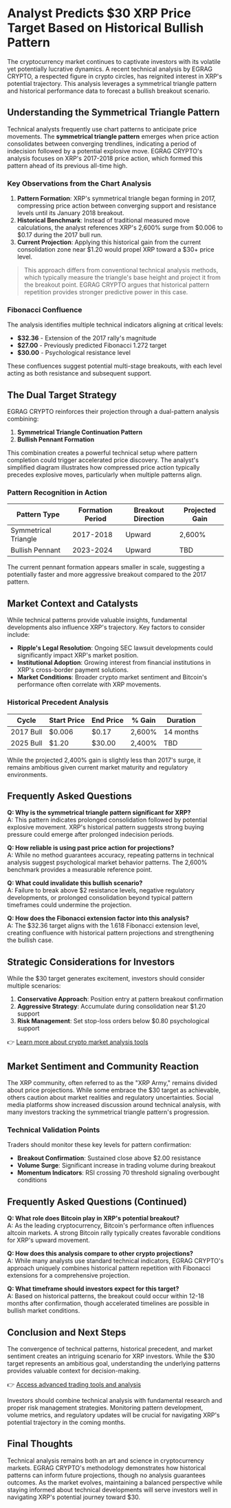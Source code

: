 # Analyst Predicts $30 XRP Price Target Based on Historical Bullish Pattern

The cryptocurrency market continues to captivate investors with its volatile yet potentially lucrative dynamics. A recent technical analysis by EGRAG CRYPTO, a respected figure in crypto circles, has reignited interest in XRP's potential trajectory. This analysis leverages a symmetrical triangle pattern and historical performance data to forecast a bullish breakout scenario.

## Understanding the Symmetrical Triangle Pattern

Technical analysts frequently use chart patterns to anticipate price movements. The **symmetrical triangle pattern** emerges when price action consolidates between converging trendlines, indicating a period of indecision followed by a potential explosive move. EGRAG CRYPTO's analysis focuses on XRP's 2017-2018 price action, which formed this pattern ahead of its previous all-time high.

### Key Observations from the Chart Analysis

1. **Pattern Formation**: XRP's symmetrical triangle began forming in 2017, compressing price action between converging support and resistance levels until its January 2018 breakout.
2. **Historical Benchmark**: Instead of traditional measured move calculations, the analyst references XRP's 2,600% surge from $0.006 to $0.17 during the 2017 bull run.
3. **Current Projection**: Applying this historical gain from the current consolidation zone near $1.20 would propel XRP toward a $30+ price level.

> This approach differs from conventional technical analysis methods, which typically measure the triangle's base height and project it from the breakout point. EGRAG CRYPTO argues that historical pattern repetition provides stronger predictive power in this case.

### Fibonacci Confluence

The analysis identifies multiple technical indicators aligning at critical levels:
- **$32.36** - Extension of the 2017 rally's magnitude
- **$27.00** - Previously predicted Fibonacci 1.272 target
- **$30.00** - Psychological resistance level

These confluences suggest potential multi-stage breakouts, with each level acting as both resistance and subsequent support.

## The Dual Target Strategy

EGRAG CRYPTO reinforces their projection through a dual-pattern analysis combining:
1. **Symmetrical Triangle Continuation Pattern**
2. **Bullish Pennant Formation**

This combination creates a powerful technical setup where pattern completion could trigger accelerated price discovery. The analyst's simplified diagram illustrates how compressed price action typically precedes explosive moves, particularly when multiple patterns align.

### Pattern Recognition in Action

| Pattern Type        | Formation Period | Breakout Direction | Projected Gain |
|---------------------|------------------|--------------------|----------------|
| Symmetrical Triangle| 2017-2018        | Upward             | 2,600%         |
| Bullish Pennant     | 2023-2024        | Upward             | TBD            |

The current pennant formation appears smaller in scale, suggesting a potentially faster and more aggressive breakout compared to the 2017 pattern.

## Market Context and Catalysts

While technical patterns provide valuable insights, fundamental developments also influence XRP's trajectory. Key factors to consider include:
- **Ripple's Legal Resolution**: Ongoing SEC lawsuit developments could significantly impact XRP's market position.
- **Institutional Adoption**: Growing interest from financial institutions in XRP's cross-border payment solutions.
- **Market Conditions**: Broader crypto market sentiment and Bitcoin's performance often correlate with XRP movements.

### Historical Precedent Analysis

| Cycle      | Start Price | End Price | % Gain | Duration |
|-----------|-------------|-----------|--------|----------|
| 2017 Bull | $0.006      | $0.17     | 2,600% | 14 months|
| 2025 Bull | $1.20       | $30.00    | 2,400% | TBD      |

While the projected 2,400% gain is slightly less than 2017's surge, it remains ambitious given current market maturity and regulatory environments.

## Frequently Asked Questions

**Q: Why is the symmetrical triangle pattern significant for XRP?**  
A: This pattern indicates prolonged consolidation followed by potential explosive movement. XRP's historical pattern suggests strong buying pressure could emerge after prolonged indecision periods.

**Q: How reliable is using past price action for projections?**  
A: While no method guarantees accuracy, repeating patterns in technical analysis suggest psychological market behavior patterns. The 2,600% benchmark provides a measurable reference point.

**Q: What could invalidate this bullish scenario?**  
A: Failure to break above $2 resistance levels, negative regulatory developments, or prolonged consolidation beyond typical pattern timeframes could undermine the projection.

**Q: How does the Fibonacci extension factor into this analysis?**  
A: The $32.36 target aligns with the 1.618 Fibonacci extension level, creating confluence with historical pattern projections and strengthening the bullish case.

## Strategic Considerations for Investors

While the $30 target generates excitement, investors should consider multiple scenarios:
1. **Conservative Approach**: Position entry at pattern breakout confirmation
2. **Aggressive Strategy**: Accumulate during consolidation near $1.20 support
3. **Risk Management**: Set stop-loss orders below $0.80 psychological support

👉 [Learn more about crypto market analysis tools](https://bit.ly/okx-bonus)

## Market Sentiment and Community Reaction

The XRP community, often referred to as the "XRP Army," remains divided about price projections. While some embrace the $30 target as achievable, others caution about market realities and regulatory uncertainties. Social media platforms show increased discussion around technical analysis, with many investors tracking the symmetrical triangle pattern's progression.

### Technical Validation Points

Traders should monitor these key levels for pattern confirmation:
- **Breakout Confirmation**: Sustained close above $2.00 resistance
- **Volume Surge**: Significant increase in trading volume during breakout
- **Momentum Indicators**: RSI crossing 70 threshold signaling overbought conditions

## Frequently Asked Questions (Continued)

**Q: What role does Bitcoin play in XRP's potential breakout?**  
A: As the leading cryptocurrency, Bitcoin's performance often influences altcoin markets. A strong Bitcoin rally typically creates favorable conditions for XRP's upward movement.

**Q: How does this analysis compare to other crypto projections?**  
A: While many analysts use standard technical indicators, EGRAG CRYPTO's approach uniquely combines historical pattern repetition with Fibonacci extensions for a comprehensive projection.

**Q: What timeframe should investors expect for this target?**  
A: Based on historical patterns, the breakout could occur within 12-18 months after confirmation, though accelerated timelines are possible in bullish market conditions.

## Conclusion and Next Steps

The convergence of technical patterns, historical precedent, and market sentiment creates an intriguing scenario for XRP investors. While the $30 target represents an ambitious goal, understanding the underlying patterns provides valuable context for decision-making.

👉 [Access advanced trading tools and analysis](https://bit.ly/okx-bonus)

Investors should combine technical analysis with fundamental research and proper risk management strategies. Monitoring pattern development, volume metrics, and regulatory updates will be crucial for navigating XRP's potential trajectory in the coming months.

## Final Thoughts

Technical analysis remains both an art and science in cryptocurrency markets. EGRAG CRYPTO's methodology demonstrates how historical patterns can inform future projections, though no analysis guarantees outcomes. As the market evolves, maintaining a balanced perspective while staying informed about technical developments will serve investors well in navigating XRP's potential journey toward $30.